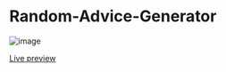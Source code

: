 # Random-Advice-Generator

![image](https://github.com/user-attachments/assets/1adc94e4-3484-4101-a668-c11e44cea2ee)

<a href="https://furkeyy706.github.io/advice-generator-app/" target="_blank">Live preview</a><br>
